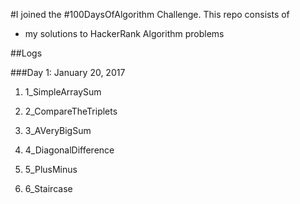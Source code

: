 #I joined the #100DaysOfAlgorithm Challenge.
This repo consists of
* my solutions to HackerRank Algorithm problems

##Logs

###Day 1: January 20, 2017

1) 1_SimpleArraySum

2) 2_CompareTheTriplets

3) 3_AVeryBigSum

4) 4_DiagonalDifference

5) 5_PlusMinus

6) 6_Staircase
